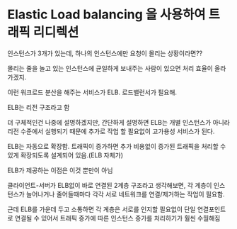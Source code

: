 # Elastic Load balancing 을 사용하여 트래픽 리디렉션

인스턴스가 3개가 있는데, 하나의 인스턴스에만 요청이 몰리는 상황이라면??

몰리는 줄을 놀고 있는 인스턴스에 균일하게 보내주는 사람이 있으면 처리 효율이 올라가겠지.

이런 워크로드 분산을 해주는 서비스가 ELB. 로드밸런서가 필요해.

ELB는 리전 구조라고 함

더 구체적인건 나중에 설명하겠지만, 간단하게 설명하면 ELB는 개별 인스턴스가 아니라 리전 수준에서 실행되기 때문에 추가로 작업 할 필요없이 고가용성 서비스가 된다.

ELB는 자동으로 확장함. 트래픽이 증가하면 추가 비용없이 증가된 트래픽을 처리할 수 있게 확장되도록 설계되어 있음.(ELB 자체가)

ELB가 제공하는 이점은 이것 뿐만이 아님

클라이언트-서버가 ELB없이 바로 연결된 2계층 구조라고 생각해보면, 각 계층이 인스턴스가 늘어나거나 줄어들때마다 각각 서로 네트워크를 연결/제거하는 작업이 필요함.

근데 ELB를 가운데 두고 소통하면 각 계층은 서로를 인지할 필요없이 단일 연결포인트로 연결될 수 있어서 트래픽 증가에 따른 인스턴스 증가를 처리하기가 훨씬 수월해짐
